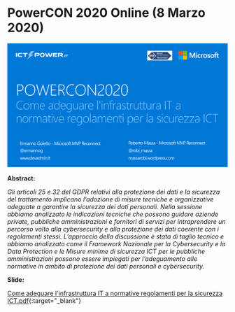 # PowerCON 2020 Online (8 Marzo 2020)

![](PowerCon%202020%20Online.png)

__Abstract:__

*Gli articoli 25 e 32 del GDPR relativi alla protezione dei dati e la sicurezza del trattamento implicano l’adozione di misure tecniche e organizzative adeguate a garantire la sicurezza dei dati personali.
Nella sessione abbiamo analizzato le indicazioni tecniche che possono guidare aziende private, pubbliche amministrazioni e fornitori di servizi per intraprendere un percorso volto alla cybersecurity e alla protezione dei dati coerente con i regolamenti stessi. L’approccio della discussione è stata di taglio tecnico e abbiamo analizzato come il Framework Nazionale per la Cybersecurity e la Data Protection e le Misure minime di sicurezza ICT per le pubbliche amministrazioni possono essere impiegati per l’adeguamento alle normative in ambito di protezione dei dati personali e cybersecurity.*

__Slide:__

[Come adeguare l'infrastruttura IT a normative regolamenti per la sicurezza ICT.pdf](Come%20adeguare%20l'infrastruttura%20IT%20a%20normative%20regolamenti%20per%20la%20sicurezza%20ICT.pdf){:target="_blank"}

